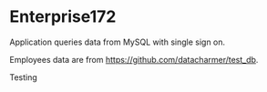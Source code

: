 # Enterprise172
Application queries data from MySQL with single sign on.  

Employees data are from https://github.com/datacharmer/test_db.


Testing
